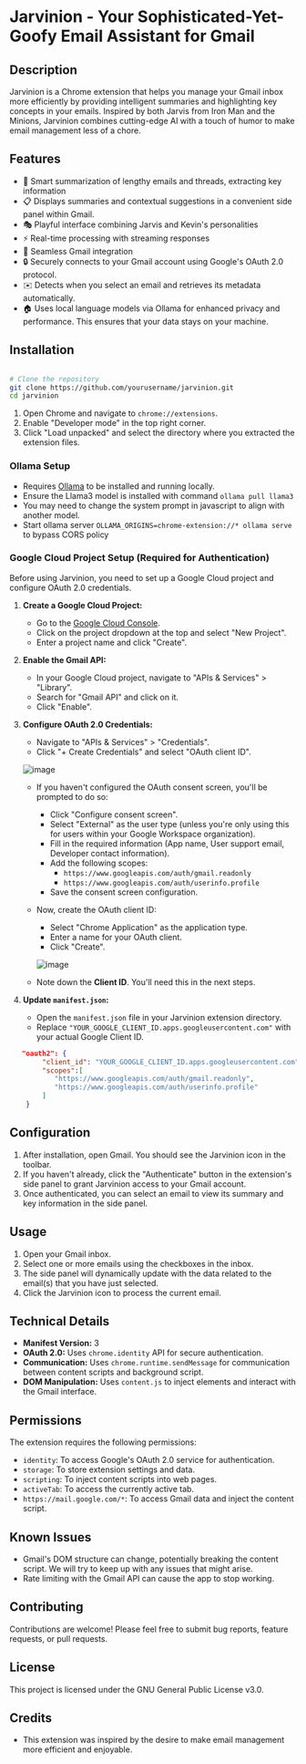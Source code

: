 
# Jarvinion - Your Sophisticated-Yet-Goofy Email Assistant for Gmail

## Description

Jarvinion is a Chrome extension that helps you manage your Gmail inbox more efficiently by providing intelligent summaries and highlighting key concepts in your emails. Inspired by both Jarvis from Iron Man and the Minions, Jarvinion combines cutting-edge AI with a touch of humor to make email management less of a chore.

## Features

- 🤖 Smart summarization of lengthy emails and threads, extracting key information
- 📋 Displays summaries and contextual suggestions in a convenient side panel within Gmail.
- 🎭 Playful interface combining Jarvis and Kevin's personalities
- ⚡ Real-time processing with streaming responses
- 🔄 Seamless Gmail integration
- 🔒 Securely connects to your Gmail account using Google's OAuth 2.0 protocol.
- ✉️ Detects when you select an email and retrieves its metadata automatically.
- 🏠 Uses local language models via Ollama for enhanced privacy and performance. This ensures that your data stays on your machine.


## Installation

```zsh

# Clone the repository
git clone https://github.com/yourusername/jarvinion.git
cd jarvinion

```

1.  Open Chrome and navigate to `chrome://extensions`.
2.  Enable "Developer mode" in the top right corner.
3.  Click "Load unpacked" and select the directory where you extracted the extension files.

### Ollama Setup

* Requires [Ollama](https://ollama.com/download) to be installed and running locally.
* Ensure the Llama3 model is installed with command ```ollama pull llama3```
* You may need to change the system prompt in javascript to align with another model.
* Start ollama server ```OLLAMA_ORIGINS=chrome-extension://* ollama serve``` to bypass CORS policy

### Google Cloud Project Setup (Required for Authentication)

Before using Jarvinion, you need to set up a Google Cloud project and configure OAuth 2.0 credentials.

1.  **Create a Google Cloud Project:**
    *   Go to the [Google Cloud Console](https://console.cloud.google.com/).
    *   Click on the project dropdown at the top and select "New Project".
    *   Enter a project name and click "Create".

2.  **Enable the Gmail API:**
    *   In your Google Cloud project, navigate to "APIs & Services" > "Library".
    *   Search for "Gmail API" and click on it.
    *   Click "Enable".

3.  **Configure OAuth 2.0 Credentials:**
    *   Navigate to "APIs & Services" > "Credentials".
    *   Click "+ Create Credentials" and select "OAuth client ID".

      ![image](https://github.com/user-attachments/assets/12f55ad8-546a-44bc-8578-d81261bd3719)

    *   If you haven't configured the OAuth consent screen, you'll be prompted to do so:
        *   Click "Configure consent screen".
        *   Select "External" as the user type (unless you're only using this for users within your Google Workspace organization).
        *   Fill in the required information (App name, User support email, Developer contact information).
        *   Add the following scopes:
            * `https://www.googleapis.com/auth/gmail.readonly`
            *   `https://www.googleapis.com/auth/userinfo.profile`
        *   Save the consent screen configuration.
    *   Now, create the OAuth client ID:
        *   Select "Chrome Application" as the application type.
        *   Enter a name for your OAuth client.
        *   Click "Create".
          
          ![image](https://github.com/user-attachments/assets/ffcd9aef-f540-42a6-bef8-996de21cca3a)

    *   Note down the **Client ID**. You'll need this in the next steps.

4.  **Update `manifest.json`:**
    *   Open the `manifest.json` file in your Jarvinion extension directory.
    *   Replace `"YOUR_GOOGLE_CLIENT_ID.apps.googleusercontent.com"` with your actual Google Client ID.

```json
   "oauth2": {
        "client_id": "YOUR_GOOGLE_CLIENT_ID.apps.googleusercontent.com",
        "scopes":[
           "https://www.googleapis.com/auth/gmail.readonly",
           "https://www.googleapis.com/auth/userinfo.profile"
        ]
    }
 ```

## Configuration

1.  After installation, open Gmail. You should see the Jarvinion icon in the toolbar.
2.  If you haven't already, click the "Authenticate" button in the extension's side panel to grant Jarvinion access to your Gmail account.
3.  Once authenticated, you can select an email to view its summary and key information in the side panel.

## Usage

1.  Open your Gmail inbox.
2.  Select one or more emails using the checkboxes in the inbox.
3.  The side panel will dynamically update with the data related to the email(s) that you have just selected.
4.  Click the Jarvinion icon to process the current email.


## Technical Details

*   **Manifest Version:** 3
*   **OAuth 2.0:** Uses `chrome.identity` API for secure authentication.
*   **Communication:** Uses `chrome.runtime.sendMessage` for communication between content scripts and background script.
*   **DOM Manipulation:** Uses `content.js` to inject elements and interact with the Gmail interface.

## Permissions

The extension requires the following permissions:

*   `identity`: To access Google's OAuth 2.0 service for authentication.
*   `storage`: To store extension settings and data.
*   `scripting`: To inject content scripts into web pages.
*   `activeTab`: To access the currently active tab.
*   `https://mail.google.com/*`: To access Gmail data and inject the content script.

## Known Issues

*   Gmail's DOM structure can change, potentially breaking the content script. We will try to keep up with any issues that might arise.
*  Rate limiting with the Gmail API can cause the app to stop working.

## Contributing

Contributions are welcome! Please feel free to submit bug reports, feature requests, or pull requests.

## License

This project is licensed under the GNU General Public License v3.0.

## Credits

*   This extension was inspired by the desire to make email management more efficient and enjoyable.
